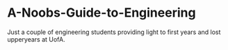 # A-Noobs-Guide-to-Engineering
Just a couple of engineering students providing light to first years and lost upperyears at UofA. 
